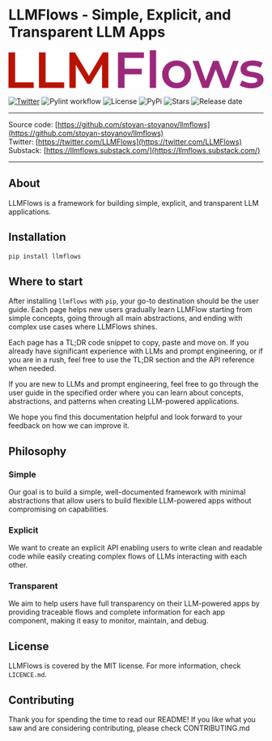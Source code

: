 # LLMFlows - Simple, Explicit, and Transparent LLM Apps

<p align="center">
  <img src="llmflows_last_logo.png" />
</p>

[![Twitter](https://img.shields.io/twitter/follow/LLMFlows?style=social)](https://twitter.com/LLMFlows)
![Pylint workflow](https://github.com/stoyan-stoyanov/llmflow/actions/workflows/pylint.yml/badge.svg)
![License](https://img.shields.io/github/license/stoyan-stoyanov/llmflow)
![PyPi](https://img.shields.io/pypi/v/llmflows)
![Stars](https://img.shields.io/github/stars/stoyan-stoyanov/llmflow?style=social)
![Release date](https://img.shields.io/github/release-date/stoyan-stoyanov/llmflow?style=social)


***
Source code: [https://github.com/stoyan-stoyanov/llmflows](https://github.com/stoyan-stoyanov/llmflows)<br/>
Twitter: [https://twitter.com/LLMFlows](https://twitter.com/LLMFlows)<br/>
Substack: [https://llmflows.substack.com/](https://llmflows.substack.com/)<br/>
***

## About
LLMFlows is a framework for building simple, explicit, and transparent LLM applications.

## Installation
```
pip install llmflows
```

## Where to start

After installing `llmflows` with `pip`, your go-to destination should be the user 
guide. Each page helps new users gradually learn LLMFlow starting from simple concepts, 
going through all main abstractions, and ending with complex use cases where LLMFlows 
shines. 

Each page has a TL;DR code snippet to copy, paste and move on. If you already have 
significant experience with LLMs and prompt engineering, or if you are in a rush, feel 
free to use the TL;DR section and the API reference when needed.

If you are new to LLMs and prompt engineering, feel free to go through the user guide 
in the specified order where you can learn
about concepts, abstractions, and patterns when creating LLM-powered applications. 

We hope you find this documentation helpful and look forward to your feedback on how 
we can improve it.


## Philosophy

### Simple
Our goal is to build a simple, well-documented framework with minimal abstractions that 
allow users to build flexible LLM-powered apps without compromising on capabilities.

### Explicit
We want to create an explicit API enabling users to write clean and readable code while 
easily creating complex flows of LLMs interacting with each other.

### Transparent
We aim to help users have full transparency on their LLM-powered apps by providing 
traceable flows and complete information for each app component, making it easy to 
monitor, maintain, and debug.

## License
LLMFlows is covered by the MIT license. For more information, check `LICENCE.md`.

## Contributing
Thank you for spending the time to read our README! If you like what you saw and are 
considering contributing, please check CONTRIBUTING.md